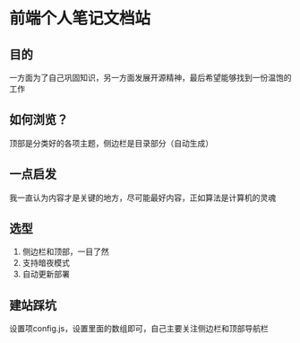 # 前端个人笔记文档站

## 目的

一方面为了自己巩固知识，另一方面发展开源精神，最后希望能够找到一份温饱的工作

## 如何浏览？

顶部是分类好的各项主题，侧边栏是目录部分（自动生成）

## 一点启发

我一直认为内容才是关键的地方，尽可能最好内容，正如算法是计算机的灵魂

## 选型

1. 侧边栏和顶部，一目了然
2. 支持暗夜模式
3. 自动更新部署

## 建站踩坑

设置项config.js，设置里面的数组即可，自己主要关注侧边栏和顶部导航栏
